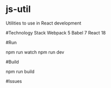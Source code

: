 # js-util
Utilities to use in React development

#Technology Stack
Webpack 5
Babel 7
React 18

#Run

npm run watch
npm run dev

#Build

npm run build

#Issues
